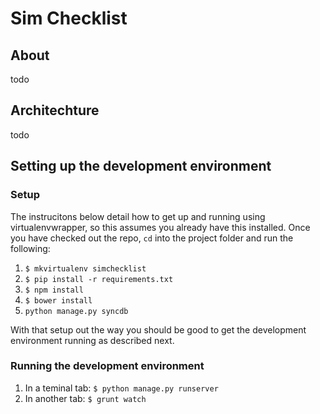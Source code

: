 # Sim Checklist

## About

todo

## Architechture

todo

## Setting up the development environment

### Setup

The instrucitons below detail how to get up and running using virtualenvwrapper, so this assumes you already have this installed. Once you have checked out the repo, `cd` into the project folder and run the following:

1. `$ mkvirtualenv simchecklist`
2. `$ pip install -r requirements.txt`
3. `$ npm install`
4. `$ bower install`
5. `python manage.py syncdb`

With that setup out the way you should be good to get the development environment running as described next.

### Running the development environment

1. In a teminal tab: `$ python manage.py runserver`
2. In another tab: `$ grunt watch`
